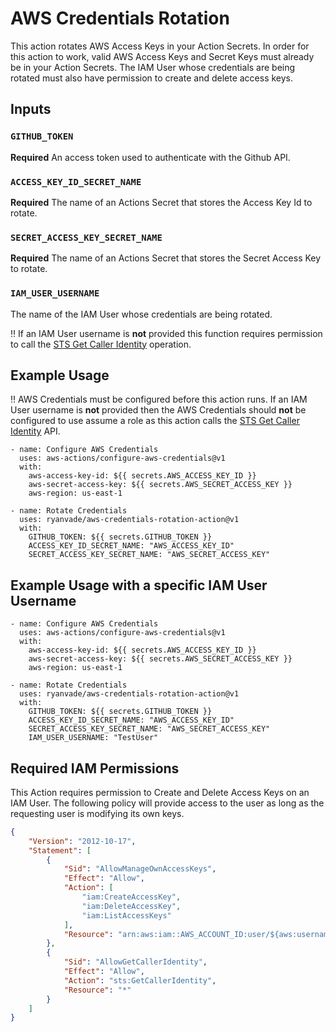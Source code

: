 # AWS Credentials Rotation

This action rotates AWS Access Keys in your Action Secrets. In order for this action to work, valid AWS Access Keys and Secret Keys must already be in your Action Secrets.  The IAM User whose credentials are being rotated must also have permission to create and delete access keys. 

## Inputs

### `GITHUB_TOKEN`

**Required** An access token used to authenticate with the Github API. 


### `ACCESS_KEY_ID_SECRET_NAME`

**Required** The name of an Actions Secret that stores the Access Key Id to rotate. 


### `SECRET_ACCESS_KEY_SECRET_NAME`

**Required** The name of an Actions Secret that stores the Secret Access Key to rotate. 

### `IAM_USER_USERNAME`

The name of the IAM User whose credentials are being rotated. 

:bangbang: If an IAM User username is __not__ provided this function requires permission to call the [STS Get Caller Identity](https://docs.aws.amazon.com/STS/latest/APIReference/API_GetCallerIdentity.html) operation.

## Example Usage

:bangbang: AWS Credentials must be configured before this action runs. If an IAM User username is __not__ provided then the AWS Credentials should __not__ be configured to use assume a role as this action calls the [STS Get Caller Identity](https://docs.aws.amazon.com/STS/latest/APIReference/API_GetCallerIdentity.html) API. 


```
- name: Configure AWS Credentials
  uses: aws-actions/configure-aws-credentials@v1
  with:
    aws-access-key-id: ${{ secrets.AWS_ACCESS_KEY_ID }}
    aws-secret-access-key: ${{ secrets.AWS_SECRET_ACCESS_KEY }}
    aws-region: us-east-1

- name: Rotate Credentials
  uses: ryanvade/aws-credentials-rotation-action@v1
  with:
    GITHUB_TOKEN: ${{ secrets.GITHUB_TOKEN }}
    ACCESS_KEY_ID_SECRET_NAME: "AWS_ACCESS_KEY_ID"
    SECRET_ACCESS_KEY_SECRET_NAME: "AWS_SECRET_ACCESS_KEY"
```

## Example Usage with a specific IAM User Username

```
- name: Configure AWS Credentials
  uses: aws-actions/configure-aws-credentials@v1
  with:
    aws-access-key-id: ${{ secrets.AWS_ACCESS_KEY_ID }}
    aws-secret-access-key: ${{ secrets.AWS_SECRET_ACCESS_KEY }}
    aws-region: us-east-1

- name: Rotate Credentials
  uses: ryanvade/aws-credentials-rotation-action@v1
  with:
    GITHUB_TOKEN: ${{ secrets.GITHUB_TOKEN }}
    ACCESS_KEY_ID_SECRET_NAME: "AWS_ACCESS_KEY_ID"
    SECRET_ACCESS_KEY_SECRET_NAME: "AWS_SECRET_ACCESS_KEY"
    IAM_USER_USERNAME: "TestUser"
```

## Required IAM Permissions

This Action requires permission to Create and Delete Access Keys on an IAM User.  The following policy will provide access to the user as long as the requesting user is modifying its own keys. 

```json
{
    "Version": "2012-10-17",
    "Statement": [
        {
            "Sid": "AllowManageOwnAccessKeys",
            "Effect": "Allow",
            "Action": [
                "iam:CreateAccessKey",
                "iam:DeleteAccessKey",
                "iam:ListAccessKeys"
            ],
            "Resource": "arn:aws:iam::AWS_ACCOUNT_ID:user/${aws:username}"
        },
        {
            "Sid": "AllowGetCallerIdentity",
            "Effect": "Allow",
            "Action": "sts:GetCallerIdentity",
            "Resource": "*"
        }
    ]
}
```